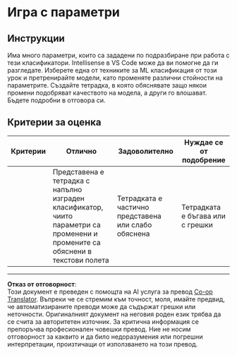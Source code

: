 <!--
CO_OP_TRANSLATOR_METADATA:
{
  "original_hash": "58dfdaf79fb73f7d34b22bdbacf57329",
  "translation_date": "2025-09-05T00:51:02+00:00",
  "source_file": "4-Classification/3-Classifiers-2/assignment.md",
  "language_code": "bg"
}
-->
# Игра с параметри

## Инструкции

Има много параметри, които са зададени по подразбиране при работа с тези класификатори. Intellisense в VS Code може да ви помогне да ги разгледате. Изберете една от техниките за ML класификация от този урок и претренирайте модели, като променяте различни стойности на параметрите. Създайте тетрадка, в която обяснявате защо някои промени подобряват качеството на модела, а други го влошават. Бъдете подробни в отговора си.

## Критерии за оценка

| Критерии | Отлично                                                                                                                | Задоволително                                        | Нуждае се от подобрение       |
| -------- | ---------------------------------------------------------------------------------------------------------------------- | --------------------------------------------------- | ----------------------------- |
|          | Представена е тетрадка с напълно изграден класификатор, чиито параметри са променени и промените са обяснени в текстови полета | Тетрадката е частично представена или слабо обяснена | Тетрадката е бъгава или с грешки |

---

**Отказ от отговорност**:  
Този документ е преведен с помощта на AI услуга за превод [Co-op Translator](https://github.com/Azure/co-op-translator). Въпреки че се стремим към точност, моля, имайте предвид, че автоматизираните преводи може да съдържат грешки или неточности. Оригиналният документ на неговия роден език трябва да се счита за авторитетен източник. За критична информация се препоръчва професионален човешки превод. Ние не носим отговорност за каквито и да било недоразумения или погрешни интерпретации, произтичащи от използването на този превод.